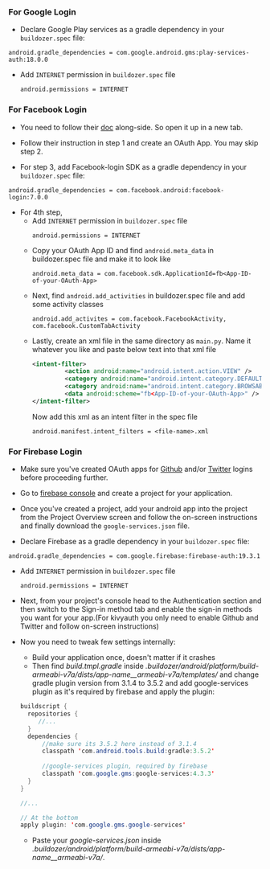 ### For Google Login
* Declare Google Play services as a gradle dependency in your `buildozer.spec` file:

```spec
android.gradle_dependencies = com.google.android.gms:play-services-auth:18.0.0
```

* Add `INTERNET` permission in `buildozer.spec` file
    ```spec
    android.permissions = INTERNET
    ```


### For Facebook Login
* You need to follow their [doc](https://developers.facebook.com/docs/facebook-login/android/) along-side. So open it up in a new tab.

* Follow their instruction in step 1 and create an OAuth App. You may skip step 2.

* For step 3, add Facebook-login SDK as a gradle dependency in your `buildozer.spec` file:
 ```spec
 android.gradle_dependencies = com.facebook.android:facebook-login:7.0.0
 ```
 
* For 4th step,
  * Add `INTERNET` permission in `buildozer.spec` file
    ```spec
    android.permissions = INTERNET
    ```
  * Copy your OAuth App ID and find `android.meta_data` in buildozer.spec file and make it to look like
    ```spec
    android.meta_data = com.facebook.sdk.ApplicationId=fb<App-ID-of-your-OAuth-App>
    ```
  * Next, find `android.add_activities` in buildozer.spec file and add some activity classes
    ```spec
    android.add_activites = com.facebook.FacebookActivity, com.facebook.CustomTabActivity
    ```
  * Lastly, create an xml file in the same directory as `main.py`. Name it whatever you like and paste below text into that xml file
    ```xml
    <intent-filter>
             <action android:name="android.intent.action.VIEW" />
             <category android:name="android.intent.category.DEFAULT" />
             <category android:name="android.intent.category.BROWSABLE" />
             <data android:scheme="fb<App-ID-of-your-OAuth-App>" />
    </intent-filter>
    ```
    Now add this xml as an intent filter in the spec file
    ```spec
    android.manifest.intent_filters = <file-name>.xml
    ```
    
### For Firebase Login
* Make sure you've created OAuth apps for [Github](https://github.com/settings/applications/new) and/or [Twitter](https://developer.twitter.com/en/apps/create) logins before proceeding further.

* Go to [firebase console](https://console.firebase.google.com) and create a project for your application.

* Once you've created a project, add your android app into the project from the Project Overview screen and follow the on-screen instructions and finally download
the `google-services.json` file.

* Declare Firebase as a gradle dependency in your `buildozer.spec` file:
 ```spec
 android.gradle_dependencies = com.google.firebase:firebase-auth:19.3.1
 ```
 
 * Add `INTERNET` permission in `buildozer.spec` file
    ```spec
    android.permissions = INTERNET
    ```

* Next, from your project's console head to the Authentication section and then switch to the Sign-in method tab and enable the sign-in methods you want for your
app.(For kivyauth you only need to enable Github and Twitter and follow on-screen instructions)

* Now you need to tweak few settings internally:
  * Build your application once, doesn't matter if it crashes
  * Then find *build.tmpl.gradle* inside *.buildozer/android/platform/build-armeabi-v7a/dists/app-name__armeabi-v7a/templates/* and change gradle plugin version
  from 3.1.4 to 3.5.2 and add google-services plugin as it's required by firebase and apply the plugin:
  ```java
  buildscript {
    repositories {
       //...
    }
    dependencies {
        //make sure its 3.5.2 here instead of 3.1.4 
        classpath 'com.android.tools.build:gradle:3.5.2'
        
        //google-services plugin, required by firebase
        classpath 'com.google.gms:google-services:4.3.3'
    }
  }
  
  //...
  
  // At the bottom
  apply plugin: 'com.google.gms.google-services'
  ```
  
  * Paste your *google-services.json* inside *.buildozer/android/platform/build-armeabi-v7a/dists/app-name__armeabi-v7a/*.
  
